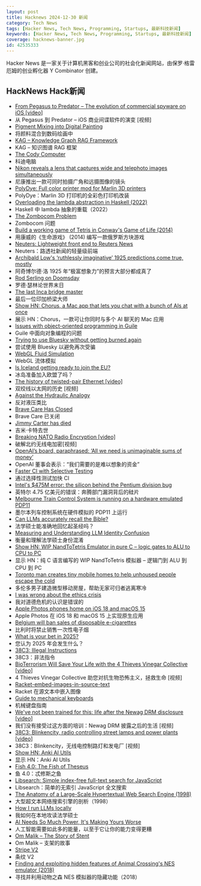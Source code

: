 ```yaml
---
layout: post
title: Hacknews 2024-12-30 新闻
category: Tech News
tags: [Hacker News, Tech News, Programming, Startups, 最新科技新闻]
keywords: [Hacker News, Tech News, Programming, Startups, 最新科技新闻]
coverage: hacknews-banner.jpg
id: 42535333
---
```


Hacker News 是一家关于计算机黑客和创业公司的社会化新闻网站，由保罗·格雷厄姆的创业孵化器 Y Combinator 创建。

## HackNews Hack新闻

- [From Pegasus to Predator – The evolution of commercial spyware on iOS [video]](https://media.ccc.de/v/38c3-from-pegasus-to-predator-the-evolution-of-commercial-spyware-on-ios)
- 从 Pegasus 到 Predator – iOS 商业间谍软件的演变 [视频]
- [Pigment Mixing into Digital Painting](https://scrtwpns.com/mixbox/)
- 将颜料混合到数码绘画中
- [KAG – Knowledge Graph RAG Framework](https://github.com/OpenSPG/KAG)
- KAG – 知识图谱 RAG 框架
- [The Cody Computer](https://www.codycomputer.org/)
- 科迪电脑
- [Nikon reveals a lens that captures wide and telephoto images simultaneously](https://www.digitalcameraworld.com/cameras/dash-cams/nikon-reveals-incredible-lens-that-captures-wide-and-telephoto-images-simultaneously)
- 尼康推出一款可同时拍摄广角和远摄图像的镜头
- [PolyDye: Full color printer mod for Marlin 3D printers](https://github.com/cooljjj33/PolyDye)
- PolyDye：Marlin 3D 打印机的全彩色打印机改装
- [Overloading the lambda abstraction in Haskell (2022)](https://acatalepsie.fr/posts/overloading-lambda.html)
- Haskell 中 lambda 抽象的重载（2022）
- [The Zombocom Problem](https://newsletter.squishy.computer/p/the-zombocom-problem)
- Zombocom 问题
- [Build a working game of Tetris in Conway's Game of Life (2014)](https://codegolf.stackexchange.com/questions/11880/build-a-working-game-of-tetris-in-conways-game-of-life)
- 用康威的《生命游戏》 (2014) 编写一款俄罗斯方块游戏
- [Neuters: Lightweight front end to Reuters News](https://neuters.de/about)
- Neuters：路透社新闻的轻量级前端
- [Archibald Low's ‘ruthlessly imaginative’ 1925 predictions come true, mostly](https://www.theguardian.com/science/2024/dec/29/scientist-archibald-low-ruthlessly-imaginative-1925-predictions-for-the-future-come-true)
- 阿奇博尔德·洛 1925 年“极富想象力”的预言大部分都成真了
- [Rod Serling on Doomsday](https://mubi.com/en/notebook/posts/rod-serling-on-doomsday)
- 罗德·瑟林论世界末日
- [The last Inca bridge master](https://www.bbc.com/travel/article/20241206-the-last-inca-bridge-master)
- 最后一位印加桥梁大师
- [Show HN: Chorus, a Mac app that lets you chat with a bunch of AIs at once](https://melty.sh/chorus)
- 展示 HN：Chorus，一款可让你同时与多个 AI 聊天的 Mac 应用
- [Issues with object-oriented programming in Guile](https://dthompson.us/posts/issues-with-object-oriented-programming-in-guile.html)
- Guile 中面向对象编程的问题
- [Trying to use Bluesky without getting burned again](https://chrisholdgraf.com/blog/2024/bluesky)
- 尝试使用 Bluesky 以避免再次受骗
- [WebGL Fluid Simulation](https://paveldogreat.github.io/WebGL-Fluid-Simulation/)
- WebGL 流体模拟
- [Is Iceland getting ready to join the EU?](https://mikegalsworthy.substack.com/p/is-iceland-getting-ready-to-join)
- 冰岛准备加入欧盟了吗？
- [The history of twisted-pair Ethernet [video]](https://www.youtube.com/watch?v=f8PP5IHsL8Y)
- 双绞线以太网的历史 [视频]
- [Against the Hydraulic Analogy](https://lcamtuf.substack.com/p/against-the-hydraulic-analogy)
- 反对液压类比
- [Brave Care Has Closed](https://bravecare.com/)
- Brave Care 已关闭
- [Jimmy Carter has died](https://www.washingtonpost.com/obituaries/2024/12/29/jimmy-carter-president-dead/)
- 吉米·卡特去世
- [Breaking NATO Radio Encryption [video]](https://media.ccc.de/v/38c3-breaking-nato-radio-encryption)
- 破解北约无线电加密[视频]
- [OpenAI’s board, paraphrased: ‘All we need is unimaginable sums of money’](https://daringfireball.net/2024/12/openai_unimaginable)
- OpenAI 董事会表示：“我们需要的是难以想象的资金”
- [Faster CI with Selective Testing](https://mill-build.org/blog/3-selective-testing.html)
- 通过选择性测试加快 CI
- [Intel's $475M error: the silicon behind the Pentium division bug](https://www.righto.com/2024/12/this-die-photo-of-pentium-shows.html)
- 英特尔 4.75 亿美元的错误：奔腾部门漏洞背后的硅片
- [Melbourne Train Control System is running on a hardware emulated PDP11](https://mastodon.sdf.org/@dervishe/107242749336390295)
- 墨尔本列车控制系统在硬件模拟的 PDP11 上运行
- [Can LLMs accurately recall the Bible?](https://benkaiser.dev/can-llms-accurately-recall-the-bible/)
- 法学硕士能准确地回忆起圣经吗？
- [Measuring and Understanding LLM Identity Confusion](https://arxiv.org/abs/2411.10683)
- 衡量和理解法学硕士身份混淆
- [Show HN: WIP NandToTetris Emulator in pure C – logic gates to ALU to CPU to PC](https://github.com/con-dog/hack_emulator_c)
- 显示 HN：纯 C 语言编写的 WIP NandToTetr​​is 模拟器 – 逻辑门到 ALU 到 CPU 到 PC
- [Toronto man creates tiny mobile homes to help unhoused people escape the cold](https://www.cbc.ca/lite/story/1.7419805)
- 多伦多男子建造微型移动房屋，帮助无家可归者逃离寒冷
- [I was wrong about the ethics crisis](https://cacm.acm.org/opinion/i-was-wrong-about-the-ethics-crisis/)
- 我对道德危机的认识是错误的
- [Apple Photos phones home on iOS 18 and macOS 15](https://lapcatsoftware.com/articles/2024/12/3.html)
- Apple Photos 在 iOS 18 和 macOS 15 上实现原生应用
- [Belgium will ban sales of disposable e-cigarettes](https://www.npr.org/2024/12/29/g-s1-40289/belgium-will-ban-sales-of-disposable-e-cigarettes)
- 比利时将禁止销售一次性电子烟
- [What is your bet in 2025?]()
- 您认为 2025 年会发生什么？
- [38C3: Illegal Instructions](https://media.ccc.de/c/38c3)
- 38C3：非法指令
- [BioTerrorism Will Save Your Life with the 4 Thieves Vinegar Collective [video]](https://media.ccc.de/v/38c3-bioterrorism-will-save-your-life-with-the-4-thieves-vinegar-collective)
- 4 Thieves Vinegar Collective 助您对抗生物恐怖主义，拯救生命 [视频]
- [Racket-embed-images-in-source-text](https://github.com/shriram/racket-embed-images-in-source-text)
- Racket 在源文本中嵌入图像
- [Guide to mechanical keyboards](https://arstechnica.com/gadgets/2022/03/the-ars-technica-guide-to-mechanical-keyboards/)
- 机械键盘指南
- [We've not been trained for this: life after the Newag DRM disclosure [video]](https://media.ccc.de/v/38c3-we-ve-not-been-trained-for-this-life-after-the-newag-drm-disclosure)
- 我们没有接受过这方面的培训：Newag DRM 披露之后的生活 [视频]
- [38C3: Blinkencity, radio controlling street lamps and power plants [video]](https://media.ccc.de/v/38c3-blinkencity-radio-controlling-street-lamps-and-power-plants)
- 38C3：Blinkencity，无线电控制路灯和发电厂 [视频]
- [Show HN: Anki AI Utils](https://github.com/thiswillbeyourgithub/AnkiAIUtils)
- 显示 HN：Anki AI Utils
- [Fish 4.0: The Fish of Theseus](https://fishshell.com/blog/rustport/)
- 鱼 4.0：忒修斯之鱼
- [Libsearch: Simple index-free full-text search for JavaScript](https://github.com/thesephist/libsearch)
- Libsearch：简单的无索引 JavaScript 全文搜索
- [The Anatomy of a Large-Scale Hypertextual Web Search Engine (1998)](http://infolab.stanford.edu/~backrub/google.html)
- 大型超文本网络搜索引擎的剖析（1998）
- [How I run LLMs locally](https://abishekmuthian.com/how-i-run-llms-locally/)
- 我如何在本地攻读法学硕士
- [AI Needs So Much Power, It's Making Yours Worse](https://www.bloomberg.com/graphics/2024-ai-power-home-appliances/)
- 人工智能需要如此多的能量，以至于它让你的能力变得更糟
- [Om Malik – The Story of Stent](https://om.co/2024/12/28/the-story-of-stent/)
- Om Malik – 支架的故事
- [Stripe V2](https://brandur.org/fragments/stripe-v2)
- 条纹 V2
- [Finding and exploiting hidden features of Animal Crossing's NES emulator (2018)](https://jamchamb.net/2018/07/11/animal-crossing-nes-emulator-hacks.html)
- 寻找并利用动物之森 NES 模拟器的隐藏功能（2018）

